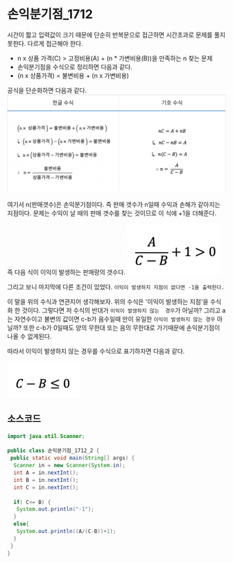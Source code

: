 # 손익분기점_1712

시간이 짧고 입력값이 크기 때문에 단순히  반복문으로 접근하면 시간초과로 문제를
풀지 못한다. 다르게 접근해야 한다.

- n x 상품 가격(C) > 고정비용(A) + (n * 가변비용(B))을 만족하는 n 찾는 문제
- 손익분기점을 수식으로 정리하면 다음과 같다.
- (n x 상품가격) = 불변비용 + (n x 가변비용)

공식을 단순화하면 다음과 같다.
![](./image/수식.png)

여기서 n(판매갯수)은 손익분기점이다. 즉 판매 갯수가 n일때 수익과 손해가 같아지는 지점이다.
문제는 수익이 날 때의 판매 갯수를 찾는 것이므로 이 식에 +1을 더해준다.

즉 다음 식이 이익이 발생하는 판매량의 갯수다.
![](./image/이익.png)

그리고 보니 마지막에 다른 조건이 있었다.
`이익이 발생하지 지점이 없다면 -1을 출력한다.`

이 말을 위의 수식과 연관지어 생각해보자. 위의 수식은 '이익이 발생하는 지점'을 수식화 한 것이다.
그렇다면 저 수식의 반대가 `이익이 발생하지 않는  경우`가 아닐까?
그리고 a는 자연수이고 불변의 값이면  c-b가 음수일때 만이 유일한 `이익이 발생하지 않는 경우` 아닐까?
또한 c-b가 0일때도 양의 무한대 또는 음의 무한대로 가기때문에 손익분기점이 나올 수 없게된다.

따라서 이익이 발생하지 않는 경우를 수식으로 표기하자면 다음과 같다.

![](./image/이익이발생하지않는시점.png)

## 소스코드
```java
import java.util.Scanner;

public class 손익분기점_1712_2 {
 public static void main(String[] args) {
  Scanner in = new Scanner(System.in);
  int A = in.nextInt();
  int B = in.nextInt();
  int C = in.nextInt();

  if( C<= B) {
   System.out.println("-1");
  }
  else{
   System.out.println((A/(C-B))+1);
  }
 }
}

```